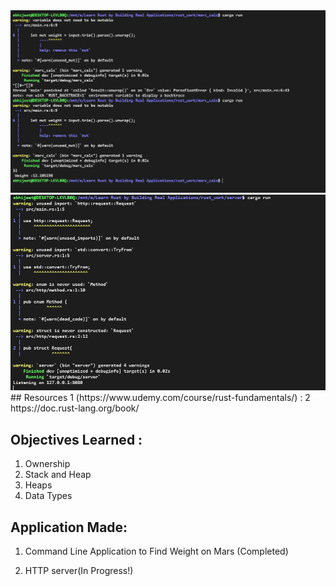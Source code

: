 <img src='./screenshot/commandlineapplication.jpg' />

<img src='./screenshot/TcpListener.jpg' />
## Resources
1 (https://www.udemy.com/course/rust-fundamentals/) :
2  https://doc.rust-lang.org/book/



## Objectives Learned :

1) Ownership    
2) Stack and Heap
3) Heaps
4) Data Types




## Application Made:

1) Command Line Application to Find Weight on Mars (Completed)

2) HTTP server(In Progress!)